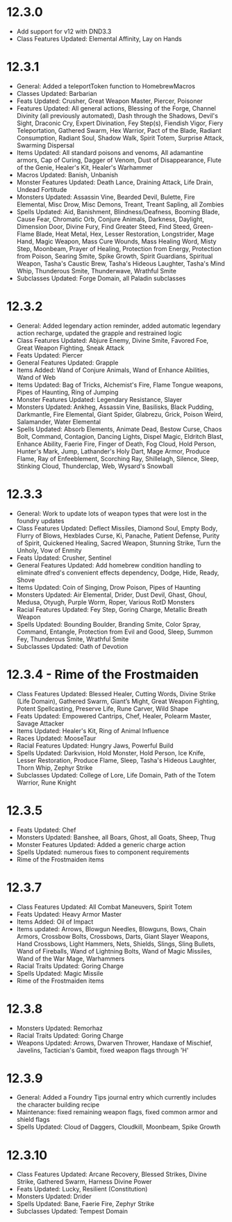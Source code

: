 # 12.3.0
* Add support for v12 with DND3.3
* Class Features Updated: Elemental Affinity, Lay on Hands

# 12.3.1
* General: Added a teleportToken function to HomebrewMacros
* Classes Updated: Barbarian
* Feats Updated: Crusher, Great Weapon Master, Piercer, Poisoner
* Features Updated: All general actions, Blessing of the Forge, Channel Divinity (all previously automated), Dash through the Shadows, Devil's Sight, Draconic Cry, Expert Divination, Fey Step(s), Fiendish Vigor, Fiery Teleportation, Gathered Swarm, Hex Warrior, Pact of the Blade, Radiant Consumption, Radiant Soul, Shadow Walk, Spirit Totem, Surprise Attack, Swarming Dispersal
* Items Updated: All standard poisons and venoms, All adamantine armors, Cap of Curing, Dagger of Venom, Dust of Disappearance, Flute of the Genie, Healer's Kit, Healer's Warhammer
* Macros Updated: Banish, Unbanish
* Monster Features Updated: Death Lance, Draining Attack, Life Drain, Undead Fortitude
* Monsters Updated: Assassin Vine, Bearded Devil, Bulette, Fire Elemental, Misc Drow, Misc Demons, Treant, Treant Sapling, all Zombies
* Spells Updated: Aid, Banishment, Blindness/Deafness, Booming Blade, Cause Fear, Chromatic Orb, Conjure Animals, Darkness, Daylight, Dimension Door, Divine Fury, Find Greater Steed, Find Steed, Green-Flame Blade, Heat Metal, Hex, Lesser Restoration, Longstrider, Mage Hand, Magic Weapon, Mass Cure Wounds, Mass Healing Word, Misty Step, Moonbeam, Prayer of Healing, Protection from Energy, Protection from Poison, Searing Smite, Spike Growth, Spirit Guardians, Spiritual Weapon, Tasha's Caustic Brew, Tasha's Hideous Laughter, Tasha's Mind Whip, Thunderous Smite, Thunderwave, Wrathful Smite
* Subclasses Updated: Forge Domain, all Paladin subclasses

# 12.3.2
* General: Added legendary action reminder, added automatic legendary action recharge, updated the grapple and restrained logic
* Class Features Updated: Abjure Enemy, Divine Smite, Favored Foe, Great Weapon Fighting, Sneak Attack
* Feats Updated: Piercer
* General Features Updated: Grapple
* Items Added: Wand of Conjure Animals, Wand of Enhance Abilities, Wand of Web
* Items Updated: Bag of Tricks, Alchemist's Fire, Flame Tongue weapons, Pipes of Haunting, Ring of Jumping
* Monster Features Updated: Legendary Resistance, Slayer
* Monsters Updated: Ankheg, Assassin Vine, Basilisks, Black Pudding, Darkmantle, Fire Elemental, Giant Spider, Glabrezu, Grick, Poison Weird, Salamander, Water Elemental
* Spells Updated: Absorb Elements, Animate Dead, Bestow Curse, Chaos Bolt, Command, Contagion, Dancing Lights, Dispel Magic, Eldritch Blast, Enhance Ability, Faerie Fire, Finger of Death, Fog Cloud, Hold Person, Hunter's Mark, Jump, Lathander's Holy Dart, Mage Armor, Produce Flame, Ray of Enfeeblement, Scorching Ray, Shillelagh, Silence, Sleep, Stinking Cloud, Thunderclap, Web, Wysard's Snowball

# 12.3.3
* General: Work to update lots of weapon types that were lost in the foundry updates
* Class Features Updated: Deflect Missiles, Diamond Soul, Empty Body, Flurry of Blows, Hexblades Curse, Ki, Panache, Patient Defense, Purity of Spirit, Quickened Healing, Sacred Weapon, Stunning Strike, Turn the Unholy, Vow of Enmity
* Feats Updated: Crusher, Sentinel
* General Features Updated: Add homebrew condition handling to eliminate dfred's convenient effects dependency, Dodge, Hide, Ready, Shove
* Items Updated: Coin of Singing, Drow Poison, Pipes of Haunting
* Monsters Updated: Air Elemental, Drider, Dust Devil, Ghast, Ghoul, Medusa, Otyugh, Purple Worm, Roper, Various RotD Monsters
* Racial Features Updated: Fey Step, Goring Charge, Metallic Breath Weapon
* Spells Updated: Bounding Boulder, Branding Smite, Color Spray, Command, Entangle, Protection from Evil and Good, Sleep, Summon Fey, Thunderous Smite, Wrathful Smite
* Subclasses Updated: Oath of Devotion

# 12.3.4 - Rime of the Frostmaiden
* Class Features Updated: Blessed Healer, Cutting Words, Divine Strike (Life Domain), Gathered Swarm, Giant’s Might, Great Weapon Fighting, Potent Spellcasting, Preserve Life, Rune Carver, Wild Shape
* Feats Updated: Empowered Cantrips, Chef, Healer, Polearm Master, Savage Attacker
* Items Updated: Healer's Kit, Ring of Animal Influence
* Races Updated: MooseTaur
* Racial Features Updated: Hungry Jaws, Powerful Build
* Spells Updated: Darkvision, Hold Monster, Hold Person, Ice Knife, Lesser Restoration, Produce Flame, Sleep, Tasha's Hideous Laughter, Thorn Whip, Zephyr Strike
* Subclasses Updated: College of Lore, Life Domain, Path of the Totem Warrior, Rune Knight

# 12.3.5
* Feats Updated: Chef
* Monsters Updated: Banshee, all Boars, Ghost, all Goats, Sheep, Thug
* Monster Features Updated: Added a generic charge action
* Spells Updated: numerous fixes to component requirements
* Rime of the Frostmaiden items 

# 12.3.7
* Class Features Updated: All Combat Maneuvers, Spirit Totem
* Feats Updated: Heavy Armor Master
* Items Added: Oil of Impact
* Items updated: Arrows, Blowgun Needles, Blowguns, Bows, Chain Armors, Crossbow Bolts, Crossbows, Darts, Giant Slayer Weapons, Hand Crossbows, Light Hammers, Nets, Shields, Slings, Sling Bullets, Wand of Fireballs, Wand of Lightning Bolts, Wand of Magic Missiles, Wand of the War Mage, Warhammers
* Racial Traits Updated: Goring Charge
* Spells Updated: Magic Missile
* Rime of the Frostmaiden items 

# 12.3.8
* Monsters Updated: Remorhaz
* Racial Traits Updated: Goring Charge
* Weapons Updated: Arrows, Dwarven Thrower, Handaxe of Mischief, Javelins, Tactician's Gambit, fixed weapon flags through 'H'

# 12.3.9
* General: Added a Foundry Tips journal entry which currently includes the character building recipe 
* Maintenance: fixed remaining weapon flags, fixed common armor and shield flags
* Spells Updated: Cloud of Daggers, Cloudkill, Moonbeam, Spike Growth

# 12.3.10
* Class Features Updated: Arcane Recovery, Blessed Strikes, Divine Strike, Gathered Swarm, Harness Divine Power
* Feats Updated: Lucky, Resilient (Constitution)
* Monsters Updated: Drider
* Spells Updated: Bane, Faerie Fire, Zephyr Strike
* Subclasses Updated: Tempest Domain
